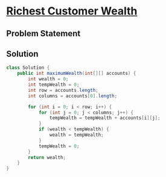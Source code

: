 # [Richest Customer Wealth](https://leetcode.com/problems/richest-customer-wealth/description/)
## Problem Statement
## Solution
```java
class Solution {
    public int maximumWealth(int[][] accounts) {
        int wealth = 0;
        int tempWealth = 0;
        int row = accounts.length;
        int columns = accounts[0].length;

        for (int i = 0; i < row; i++) {
            for (int j = 0; j < columns; j++) {
                tempWealth = tempWealth + accounts[i][j];
            }
            if (wealth < tempWealth) {
                wealth = tempWealth;
            }
            tempWealth = 0;
        }
        return wealth;
    }
}
```
